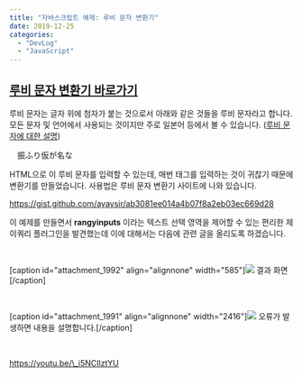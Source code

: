 ```yaml
---
title: "자바스크립트 예제: 루비 문자 변환기"
date: 2019-12-25
categories: 
  - "DevLog"
  - "JavaScript"
---
```


## [루비 문자 변환기 바로가기](http://yoonbumtae.com/util/ruby/)

루비 문자는 글자 위에 첨자가 붙는 것으로서 아래와 같은 것들을 루비 문자라고 합니다. 모든 문자 및 언어에서 사용되는 것이지만 주로 일본어 등에서 볼 수 있습니다. ([루비 문자에 대한 설명](https://thewiki.kr/w/%EB%A3%A8%EB%B9%84%20%EB%AC%B8%EC%9E%90))

　振ふり仮が名な

HTML으로 이 루비 문자를 입력할 수 있는데, 매번 태그를 입력하는 것이 귀찮기 때문에 변환기를 만들었습니다. 사용법은 루비 문자 변환기 사이트에 나와 있습니다.

https://gist.github.com/ayaysir/ab3081ee014a4b07f8a2eb03ec669d28

이 예제를 만들면서 **rangyinputs** 이라는 텍스트 선택 영역을 제어할 수 있는 편리한 제이쿼리 플러그인을 발견했는데 이에 대해서는 다음에 관련 글을 올리도록 하겠습니다.

 

\[caption id="attachment\_1992" align="alignnone" width="585"\]![](./assets/img/wp-content/uploads/2019/12/스크린샷-2019-12-26-오전-12.32.27.png) 결과 화면\[/caption\]

 

\[caption id="attachment\_1991" align="alignnone" width="2416"\]![](./assets/img/wp-content/uploads/2019/12/스크린샷-2019-12-26-오전-2.14.20.png) 오류가 발생하면 내용을 설명합니다.\[/caption\]

 

https://youtu.be/\_i5NCIlztYU
